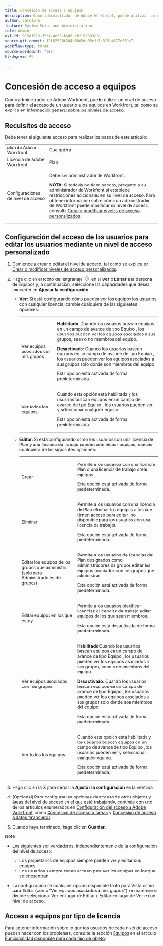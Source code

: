 ```yaml
---
title: Concesión de acceso a equipos
description: Como administrador de Adobe Workfront, puede utilizar un nivel de acceso para definir el acceso de un usuario a los equipos en Workfront
author: Caroline
feature: System Setup and Administration
role: Admin
exl-id: 915d1520-f5c4-4e33-b645-cb219289383c
source-git-commit: f2f825280204b56d2dc85efc7a315a4377e551c7
workflow-type: tm+mt
source-wordcount: '685'
ht-degree: 4%

---
```


# Concesión de acceso a equipos

Como administrador de Adobe Workfront, puede utilizar un nivel de acceso para definir el acceso de un usuario a los equipos en Workfront, tal como se explica en [Información general sobre los niveles de acceso](../../../administration-and-setup/add-users/access-levels-and-object-permissions/access-levels-overview.md).

## Requisitos de acceso

Debe tener el siguiente acceso para realizar los pasos de este artículo:

<table style="table-layout:auto"> 
 <col> 
 <col> 
 <tbody> 
  <tr> 
   <td role="rowheader">plan de Adobe Workfront</td> 
   <td>Cualquiera</td> 
  </tr> 
  <tr> 
   <td role="rowheader">Licencia de Adobe Workfront</td> 
   <td>Plan</td> 
  </tr> 
  <tr> 
   <td role="rowheader">Configuraciones de nivel de acceso</td> 
   <td> <p>Debe ser administrador de Workfront.</p> <p><b>NOTA</b>: Si todavía no tiene acceso, pregunte a su administrador de Workfront si establece restricciones adicionales en su nivel de acceso. Para obtener información sobre cómo un administrador de Workfront puede modificar su nivel de acceso, consulte <a href="../../../administration-and-setup/add-users/configure-and-grant-access/create-modify-access-levels.md" class="MCXref xref" data-mc-variable-override="">Crear o modificar niveles de acceso personalizados</a>.</p> </td> 
  </tr> 
 </tbody> 
</table>

## Configuración del acceso de los usuarios para editar los usuarios mediante un nivel de acceso personalizado

1. Comience a crear o editar el nivel de acceso, tal como se explica en [Crear o modificar niveles de acceso personalizados](../../../administration-and-setup/add-users/configure-and-grant-access/create-modify-access-levels.md).
1. Haga clic en el icono del engranaje ![](assets/gear-icon-settings.png) en el **Ver** o **Editar** a la derecha de Equipos y, a continuación, seleccione las capacidades que desea conceder en **Ajustar la configuración**.

   * **Ver**: Si está configurando cómo pueden ver los equipos los usuarios con cualquier licencia, cambie cualquiera de las siguientes opciones:

      <table style="table-layout:auto">
       <col>
       <col>
       <tbody>
        <tr>
         <td role="rowheader">Ver equipos asociados con mis grupos</td>
         <td>
          <p><b>Habilitado</b>: Cuando los usuarios buscan equipos en un campo de avance de tipo Equipo , los usuarios pueden ver los equipos asociados a sus grupos, sean o no miembros del equipo. </p>
          <p><b>Desactivado</b>: Cuando los usuarios buscan equipos en un campo de avance de tipo Equipo , los usuarios pueden ver los equipos asociados a sus grupos solo donde son miembros del equipo</p><p>Esta opción está activada de forma predeterminada.</p>
          </td>
        </tr>
        <tr>
         <td role="rowheader">Ver todos los equipos</td>
         <td><p>Cuando esta opción está habilitada y los usuarios buscan equipos en un campo de avance de tipo Equipo , los usuarios pueden ver y seleccionar cualquier equipo.</p><p>Esta opción está activada de forma predeterminada. </p></td>
        </tr>
       </tbody>
      </table>

   * **Editar**: Si está configurando cómo los usuarios con una licencia de Plan y una licencia de trabajo pueden administrar equipos, cambie cualquiera de las siguientes opciones:

      <table style="table-layout:auto">
       <col>
       <col>
       <tbody>
        <tr>
         <td role="rowheader">Crear</td>
         <td><p>Permite a los usuarios con una licencia Plan o una licencia de trabajo crear equipos.</p><p>Esta opción está activada de forma predeterminada.</p></td>
        </tr>
        <tr>
         <td role="rowheader">Eliminar</td>
         <td><p> Permite a los usuarios con una licencia de Plan eliminar los equipos a los que tienen acceso para editar (no disponible para los usuarios con una licencia de trabajo).</p><p>Esta opción está activada de forma predeterminada.</p></td>
        </tr>
        <tr>
         <td role="rowheader">Editar los equipos de los grupos que administro (solo para Administradores de grupos)</td>
         <td><p>Permite a los usuarios de licencias del Plan designados como administradores de grupos editar los equipos asociados con los grupos que administran.</p><p>Esta opción está activada de forma predeterminada.</p></td>
        </tr>
        <tr>
         <td role="rowheader">Editar equipos en los que estoy</td>
         <td><p>Permite a los usuarios planificar licencias o licencias de trabajo editar equipos de los que sean miembros.</p><p>Esta opción está desactivada de forma predeterminada.</p></td>
        </tr>
        <tr>
         <td role="rowheader">Ver equipos asociados con mis grupos</td>
         <td>
         <p><b>Habilitado</b> Cuando los usuarios buscan equipos en un campo de avance de tipo Equipo , los usuarios pueden ver los equipos asociados a sus grupos, sean o no miembros del equipo. </p>
         <p><b>Desactivado</b>: Cuando los usuarios buscan equipos en un campo de avance de tipo Equipo , los usuarios pueden ver los equipos asociados a sus grupos solo donde son miembros del equipo</p><p>Esta opción está activada de forma predeterminada.</p>
         </td>
        </tr>
        <tr>
         <td role="rowheader">Ver todos los equipos</td>
         <td><p>Cuando esta opción está habilitada y los usuarios buscan equipos en un campo de avance de tipo Equipo , los usuarios pueden ver y seleccionar cualquier equipo.</p><p>Esta opción está activada de forma predeterminada. </p></td>
        </tr>
       </tbody>
      </table>

1. Haga clic en la X para cerrar la **Ajustar la configuración** en la ventana
1. (Opcional) Para configurar las opciones de acceso de otros objetos y áreas del nivel de acceso en el que esté trabajando, continúe con uno de los artículos enumerados en [Configuración del acceso a Adobe Workfront](../../../administration-and-setup/add-users/configure-and-grant-access/configure-access.md), como [Concesión de acceso a tareas](../../../administration-and-setup/add-users/configure-and-grant-access/grant-access-tasks.md) y [Concesión de acceso a datos financieros](../../../administration-and-setup/add-users/configure-and-grant-access/grant-access-financial.md).
1. Cuando haya terminado, haga clic en **Guardar**.

>[!NOTE]
>
>* Los siguientes son verdaderos, independientemente de la configuración del nivel de acceso:
   >
   >   * Los propietarios de equipos siempre pueden ver y editar sus equipos
   >   * Los usuarios siempre tienen acceso para ver los equipos en los que se encuentran
>
* La configuración de cualquier opción disponible tanto para Vista como para Editar (como &quot;Ver equipos asociados a mis grupos&quot;) se mantiene si decide seleccionar Ver en lugar de Editar o Editar en lugar de Ver en un nivel de acceso.
>


## Acceso a equipos por tipo de licencia

Para obtener información sobre lo que los usuarios de cada nivel de acceso pueden hacer con los problemas, consulte la sección [Equipos](../../../administration-and-setup/add-users/access-levels-and-object-permissions/functionality-available-for-each-object-type.md#teams) en el artículo [Funcionalidad disponible para cada tipo de objeto](../../../administration-and-setup/add-users/access-levels-and-object-permissions/functionality-available-for-each-object-type.md).
